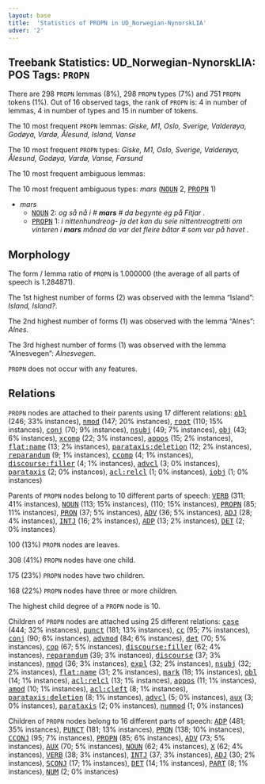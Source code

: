 ```yaml
---
layout: base
title:  'Statistics of PROPN in UD_Norwegian-NynorskLIA'
udver: '2'
---
```


## Treebank Statistics: UD_Norwegian-NynorskLIA: POS Tags: `PROPN`

There are 298 `PROPN` lemmas (8%), 298 `PROPN` types (7%) and 751 `PROPN` tokens (1%).
Out of 16 observed tags, the rank of `PROPN` is: 4 in number of lemmas, 4 in number of types and 15 in number of tokens.

The 10 most frequent `PROPN` lemmas: <em>Giske, M1, Oslo, Sverige, Valderøya, Godøya, Vardø, Ålesund, Island, Vanse</em>

The 10 most frequent `PROPN` types:  <em>Giske, M1, Oslo, Sverige, Valderøya, Ålesund, Godøya, Vardø, Vanse, Farsund</em>

The 10 most frequent ambiguous lemmas: 

The 10 most frequent ambiguous types:  <em>mars</em> (<tt><a href="no_nynorsklia-pos-NOUN.html">NOUN</a></tt> 2, <tt><a href="no_nynorsklia-pos-PROPN.html">PROPN</a></tt> 1)


* <em>mars</em>
  * <tt><a href="no_nynorsklia-pos-NOUN.html">NOUN</a></tt> 2: <em>og så nå i # <b>mars</b> # da begynte eg på Fitjar .</em>
  * <tt><a href="no_nynorsklia-pos-PROPN.html">PROPN</a></tt> 1: <em>i nittenhundreog- ja det kan du seie nittentreogtretti om vinteren i <b>mars</b> månad da var det fleire båtar # som var på havet .</em>

## Morphology

The form / lemma ratio of `PROPN` is 1.000000 (the average of all parts of speech is 1.284871).

The 1st highest number of forms (2) was observed with the lemma “Island”: <em>Island, Island?</em>.

The 2nd highest number of forms (1) was observed with the lemma “Alnes”: <em>Alnes</em>.

The 3rd highest number of forms (1) was observed with the lemma “Alnesvegen”: <em>Alnesvegen</em>.

`PROPN` does not occur with any features.


## Relations

`PROPN` nodes are attached to their parents using 17 different relations: <tt><a href="no_nynorsklia-dep-obl.html">obl</a></tt> (246; 33% instances), <tt><a href="no_nynorsklia-dep-nmod.html">nmod</a></tt> (147; 20% instances), <tt><a href="no_nynorsklia-dep-root.html">root</a></tt> (110; 15% instances), <tt><a href="no_nynorsklia-dep-conj.html">conj</a></tt> (70; 9% instances), <tt><a href="no_nynorsklia-dep-nsubj.html">nsubj</a></tt> (49; 7% instances), <tt><a href="no_nynorsklia-dep-obj.html">obj</a></tt> (43; 6% instances), <tt><a href="no_nynorsklia-dep-xcomp.html">xcomp</a></tt> (22; 3% instances), <tt><a href="no_nynorsklia-dep-appos.html">appos</a></tt> (15; 2% instances), <tt><a href="no_nynorsklia-dep-flat-name.html">flat:name</a></tt> (13; 2% instances), <tt><a href="no_nynorsklia-dep-parataxis-deletion.html">parataxis:deletion</a></tt> (12; 2% instances), <tt><a href="no_nynorsklia-dep-reparandum.html">reparandum</a></tt> (9; 1% instances), <tt><a href="no_nynorsklia-dep-ccomp.html">ccomp</a></tt> (4; 1% instances), <tt><a href="no_nynorsklia-dep-discourse-filler.html">discourse:filler</a></tt> (4; 1% instances), <tt><a href="no_nynorsklia-dep-advcl.html">advcl</a></tt> (3; 0% instances), <tt><a href="no_nynorsklia-dep-parataxis.html">parataxis</a></tt> (2; 0% instances), <tt><a href="no_nynorsklia-dep-acl-relcl.html">acl:relcl</a></tt> (1; 0% instances), <tt><a href="no_nynorsklia-dep-iobj.html">iobj</a></tt> (1; 0% instances)

Parents of `PROPN` nodes belong to 10 different parts of speech: <tt><a href="no_nynorsklia-pos-VERB.html">VERB</a></tt> (311; 41% instances), <tt><a href="no_nynorsklia-pos-NOUN.html">NOUN</a></tt> (113; 15% instances),  (110; 15% instances), <tt><a href="no_nynorsklia-pos-PROPN.html">PROPN</a></tt> (85; 11% instances), <tt><a href="no_nynorsklia-pos-PRON.html">PRON</a></tt> (37; 5% instances), <tt><a href="no_nynorsklia-pos-ADV.html">ADV</a></tt> (36; 5% instances), <tt><a href="no_nynorsklia-pos-ADJ.html">ADJ</a></tt> (28; 4% instances), <tt><a href="no_nynorsklia-pos-INTJ.html">INTJ</a></tt> (16; 2% instances), <tt><a href="no_nynorsklia-pos-ADP.html">ADP</a></tt> (13; 2% instances), <tt><a href="no_nynorsklia-pos-DET.html">DET</a></tt> (2; 0% instances)

100 (13%) `PROPN` nodes are leaves.

308 (41%) `PROPN` nodes have one child.

175 (23%) `PROPN` nodes have two children.

168 (22%) `PROPN` nodes have three or more children.

The highest child degree of a `PROPN` node is 10.

Children of `PROPN` nodes are attached using 25 different relations: <tt><a href="no_nynorsklia-dep-case.html">case</a></tt> (444; 32% instances), <tt><a href="no_nynorsklia-dep-punct.html">punct</a></tt> (181; 13% instances), <tt><a href="no_nynorsklia-dep-cc.html">cc</a></tt> (95; 7% instances), <tt><a href="no_nynorsklia-dep-conj.html">conj</a></tt> (90; 6% instances), <tt><a href="no_nynorsklia-dep-advmod.html">advmod</a></tt> (84; 6% instances), <tt><a href="no_nynorsklia-dep-det.html">det</a></tt> (70; 5% instances), <tt><a href="no_nynorsklia-dep-cop.html">cop</a></tt> (67; 5% instances), <tt><a href="no_nynorsklia-dep-discourse-filler.html">discourse:filler</a></tt> (62; 4% instances), <tt><a href="no_nynorsklia-dep-reparandum.html">reparandum</a></tt> (39; 3% instances), <tt><a href="no_nynorsklia-dep-discourse.html">discourse</a></tt> (37; 3% instances), <tt><a href="no_nynorsklia-dep-nmod.html">nmod</a></tt> (36; 3% instances), <tt><a href="no_nynorsklia-dep-expl.html">expl</a></tt> (32; 2% instances), <tt><a href="no_nynorsklia-dep-nsubj.html">nsubj</a></tt> (32; 2% instances), <tt><a href="no_nynorsklia-dep-flat-name.html">flat:name</a></tt> (31; 2% instances), <tt><a href="no_nynorsklia-dep-mark.html">mark</a></tt> (18; 1% instances), <tt><a href="no_nynorsklia-dep-obl.html">obl</a></tt> (14; 1% instances), <tt><a href="no_nynorsklia-dep-acl-relcl.html">acl:relcl</a></tt> (13; 1% instances), <tt><a href="no_nynorsklia-dep-appos.html">appos</a></tt> (11; 1% instances), <tt><a href="no_nynorsklia-dep-amod.html">amod</a></tt> (10; 1% instances), <tt><a href="no_nynorsklia-dep-acl-cleft.html">acl:cleft</a></tt> (8; 1% instances), <tt><a href="no_nynorsklia-dep-parataxis-deletion.html">parataxis:deletion</a></tt> (8; 1% instances), <tt><a href="no_nynorsklia-dep-advcl.html">advcl</a></tt> (5; 0% instances), <tt><a href="no_nynorsklia-dep-aux.html">aux</a></tt> (3; 0% instances), <tt><a href="no_nynorsklia-dep-parataxis.html">parataxis</a></tt> (2; 0% instances), <tt><a href="no_nynorsklia-dep-nummod.html">nummod</a></tt> (1; 0% instances)

Children of `PROPN` nodes belong to 16 different parts of speech: <tt><a href="no_nynorsklia-pos-ADP.html">ADP</a></tt> (481; 35% instances), <tt><a href="no_nynorsklia-pos-PUNCT.html">PUNCT</a></tt> (181; 13% instances), <tt><a href="no_nynorsklia-pos-PRON.html">PRON</a></tt> (138; 10% instances), <tt><a href="no_nynorsklia-pos-CCONJ.html">CCONJ</a></tt> (95; 7% instances), <tt><a href="no_nynorsklia-pos-PROPN.html">PROPN</a></tt> (85; 6% instances), <tt><a href="no_nynorsklia-pos-ADV.html">ADV</a></tt> (73; 5% instances), <tt><a href="no_nynorsklia-pos-AUX.html">AUX</a></tt> (70; 5% instances), <tt><a href="no_nynorsklia-pos-NOUN.html">NOUN</a></tt> (62; 4% instances), <tt><a href="no_nynorsklia-pos-X.html">X</a></tt> (62; 4% instances), <tt><a href="no_nynorsklia-pos-VERB.html">VERB</a></tt> (38; 3% instances), <tt><a href="no_nynorsklia-pos-INTJ.html">INTJ</a></tt> (37; 3% instances), <tt><a href="no_nynorsklia-pos-ADJ.html">ADJ</a></tt> (30; 2% instances), <tt><a href="no_nynorsklia-pos-SCONJ.html">SCONJ</a></tt> (17; 1% instances), <tt><a href="no_nynorsklia-pos-DET.html">DET</a></tt> (14; 1% instances), <tt><a href="no_nynorsklia-pos-PART.html">PART</a></tt> (8; 1% instances), <tt><a href="no_nynorsklia-pos-NUM.html">NUM</a></tt> (2; 0% instances)


